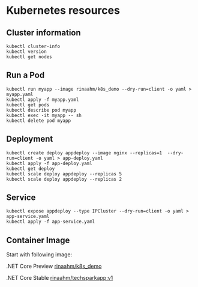 # Kubernetes resources
## Cluster information
```
kubectl cluster-info
kubectl version
kubectl get nodes
```
## Run a Pod
```
kubectl run myapp --image rinaahm/k8s_demo --dry-run=client -o yaml > myapp.yaml
kubectl apply -f myapp.yaml
kubectl get pods
kubectl describe pod myapp
kubectl exec -it myapp -- sh
kubectl delete pod myapp
```
## Deployment
```
kubectl create deploy appdeploy --image nginx --replicas=1  --dry-run=client -o yaml > app-deploy.yaml
kubectl apply -f app-deploy.yaml
kubectl get deploy
kubectl scale deploy appdeploy --replicas 5
kubectl scale deploy appdeploy --replicas 2
```
## Service
```
kubectl expose appdeploy --type IPCluster --dry-run=client -o yaml > app-service.yaml
kubectl apply -f app-service.yaml
```

## Container Image

Start with following image:

.NET Core Preview
[rinaahm/k8s_demo](https://hub.docker.com/repository/docker/rinaahm/k8s_demo)

.NET Core Stable
[rinaahm/techsparkapp:v1](https://hub.docker.com/repository/docker/rinaahm/techsparkapp)
